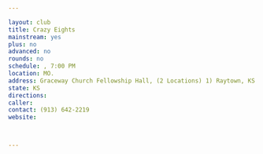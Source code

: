 ```yaml
---

layout: club
title: Crazy Eights
mainstream: yes
plus: no
advanced: no
rounds: no
schedule: , 7:00 PM
location: MO.
address: Graceway Church Fellowship Hall, (2 Locations) 1) Raytown, KS
state: KS
directions: 
caller: 
contact: (913) 642-2219
website: 



---
```



